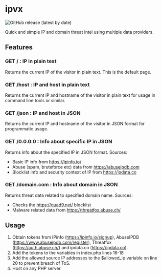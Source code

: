 # ipvx
![GitHub release (latest by date)](https://img.shields.io/github/v/release/havpet/ipvx?style=flat-square)

Quick and simple IP and domain threat intel using multiple data providers.

## Features
### GET / : IP in plain text
Returns the current IP of the visitor in plain text. This is the default page.

### GET /host : IP and host in plain text
Returns the current IP and hostname of the visitor in plain text for usage in command line tools or similar.

### GET /json : IP and host in JSON
Returns the current IP and hostname of the visitor in JSON format for programmatic usage.

### GET /0.0.0.0 : Info about specific IP in JSON
Returns info about the specified IP in JSON format. Sources: 
* Basic IP info from https://ipinfo.io/
* Abuse (spam, bruteforce etc) data from https://abuseipdb.com
* Blocklist info and security context of IP from https://ipdata.co

### GET /domain.com : Info about domain in JSON
Returns threat data related to specified domain name. Sources:
* Checks the https://quad9.net/ blocklist
* Malware related data from https://threatfox.abuse.ch/

## Usage
1. Obtain tokens from IPinfo (https://ipinfo.io/signup), AbuseIPDB (https://www.abuseipdb.com/register), Threatfox (https://auth.abuse.ch/) and ipdata.co (https://ipdata.co).
2. Add the tokens to the variables in index.php lines 16-18
3. Add the allowed source IP addresses to the $allowed_ip variable on line 20 to prevent breach of ToS.
3. Host on any PHP server.
